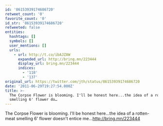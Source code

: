 ```yaml
---
id: '86153939174686720'
retweet_count: '0'
favorite_count: '0'
id_str: '86153939174686720'
retweeted: false
entities:
  hashtags: []
  symbols: []
  user_mentions: []
  urls:
    - url: http://t.co/ibAJZAW
      expanded_url: http://bring.mn/223444
      display_url: bring.mn/223444
      indices:
        - '118'
        - '137'
original_url: https://twitter.com/jth/status/86153939174686720
date: '2011-06-29T19:27:54.000Z'
title: >-
  The Corpse Flower is blooming. I'll be honest here...the idea of a rotten-meat
  smelling 6' flower do…
---
```


The Corpse Flower is blooming. I'll be honest here...the idea of a rotten-meat smelling 6' flower doesn't entice me...http://bring.mn/223444